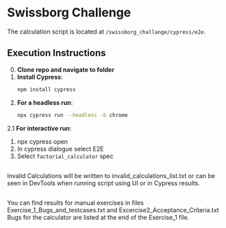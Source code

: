 
# Swissborg Challenge

The calculation script is located at `/swissborg_challange/cypress/e2e`.

## Execution Instructions
0. **Clone repo and navigate to folder**
1. **Install Cypress**:
   ```bash
   npm install cypress
2. **For a headless run**:
	```bash
	npx cypress run --headless -b chrome
2.1 **For interactive run**:  

1.	npx cypress open    
2.	In cypress dialogue select E2E     
3.	Select `factorial_calculator` spec      
##
Invalid Calculations will be written to invalid_calculations_list.txt or can be seen in DevTools when running script using UI or in Cypress results.
##
You can find results for manual exercises in files Exercise_1_Bugs_and_testcases.txt and Excercise2_Acceptance_Criteria.txt
Bugs for the calculator are listed at the end of the Exercise_1 file.


		
